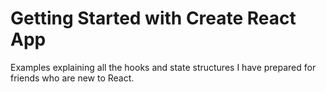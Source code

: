# Getting Started with Create React App
 Examples explaining all the hooks and state structures I have prepared for friends who are new to React.